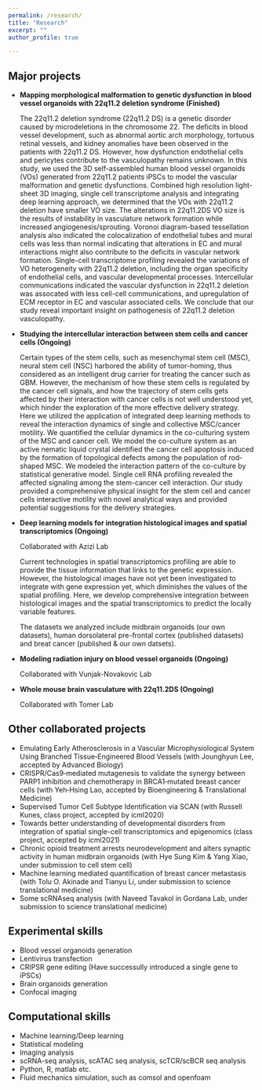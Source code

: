 ```yaml
---
permalink: /research/
title: "Research"
excerpt: ""
author_profile: true

---
```


Major projects
----
* **Mapping morphological malformation to genetic dysfunction in blood vessel organoids with 22q11.2 deletion syndrome (Finished)** 

    The 22q11.2 deletion syndrome (22q11.2 DS) is a genetic disorder caused by microdeletions in the chromosome 22. The deficits in blood vessel development, such as abnormal aortic arch morphology, tortuous retinal vessels, and kidney anomalies have been observed in the patients with 22q11.2 DS. However, how dysfunction endothelial cells and pericytes contribute to the vasculopathy remains unknown. In this study, we used the 3D self-assembled human blood vessel organoids (VOs) generated from 22q11.2 patients iPSCs to model the vascular malformation and genetic dysfunctions. Combined high resolution light-sheet 3D imaging,  single cell transcriptome analysis and integrating deep learning approach, we determined that the VOs with 22q11.2 deletion have smaller VO size. The alterations in 22q11.2DS VO size is the results of  instability in vasculature network formation while increased angiogenesis/sprouting. Voronoi diagram-based tessellation analysis also indicated the colocalization of endothelial tubes and mural cells was less than normal indicating that alterations in EC and mural interactions might also contribute to the deficits in vascular network formation. Single-cell transcriptome profiling revealed the variations of VO heterogeneity with 22q11.2 deletion, including the organ specificity of endothelial cells, and vascular developmental processes. Intercellular communications indicated the vascular dysfunction in 22q11.2 deletion was assocated with less cell-cell communications, and upregulation of ECM receptor in EC and vascular associated cells. We conclude that our study reveal important insight on pathogenesis of 22q11.2 deletion vasculopathy. 

* **Studying the intercellular interaction between stem cells and cancer cells (Ongoing)**

    Certain types of the stem cells, such as mesenchymal stem cell (MSC), neural stem cell (NSC) harbored the ability of tumor-homing, thus considered as an intelligent drug carrier for treating the cancer such as GBM. However, the mechanism of how these stem cells is regulated by the cancer cell signals, and how the trajectory of stem cells gets affected by their interaction with cancer cells is not well understood yet, which hinder the exploration of the more effective delivery strategy. Here we utilized the application of integrated deep learning methods to reveal the interaction dynamics of single and collective MSC/cancer motility. We quantified the cellular dynamics in the co-culturing system of the MSC and cancer cell. We model the co-culture system as an active nematic liquid crystal identified the cancer cell apoptosis induced by the formation of topological defects among the population of rod-shaped MSC. We modeled the interaction pattern of the co-culture by statistical generative model. Single cell RNA profiling revealed the affected signaling among the stem-cancer cell interaction. Our study provided a comprehensive physical insight for the stem cell and cancer cells interactive motility with novel analytical ways and provided potential suggestions for the delivery strategies. 

* **Deep learning models for integration histological images and spatial transcriptomics (Ongoing)**

    Collaborated with Azizi Lab
    
    Current technologies in spatial transcriptomics profiling are able to provide the tissue information that links to the genetic expression. However, the histological images have not yet been investigated to integrate with gene expression yet, which diminishes the values of the spatial profiling. Here, we develop comprehensive integration between histological images and the spatial transcriptomics to predict the locally variable features. 
    
    The datasets we analyzed include midbrain organoids (our own datasets), human dorsolateral pre-frontal cortex (published datasets) and breat cancer (published & our own datsets).  

* **Modeling radiation injury on blood vessel organoids (Ongoing)** 
    
    Collaborated with Vunjak-Novakovic Lab


* **Whole mouse brain vasculature with 22q11.2DS (Ongoing)**
   
   Collaborated with Tomer Lab

Other collaborated projects
----
* Emulating Early Atherosclerosis in a Vascular Microphysiological System Using Branched Tissue‐Engineered Blood Vessels (with Jounghyun Lee,  accepted by Advanced Biology)
* CRISPR/Cas9‐mediated mutagenesis to validate the synergy between PARP1 inhibition and chemotherapy in BRCA1‐mutated breast cancer cells (with Yeh‐Hsing Lao, accepted by Bioengineering & Translational Medicine)
* Supervised Tumor Cell Subtype Identification via SCAN (with Russell Kunes, class project, accepted by icml2020)
* Towards better understanding of developmental disorders from integration of spatial single-cell transcriptomics and epigenomics (class project, accepted by icml2021)
* Chronic opioid treatment arrests neurodevelopment and alters synaptic activity in human midbrain organoids (with Hye Sung Kim & Yang Xiao, under submission to cell stem cell)
* Machine learning mediated quantification of breast cancer metastasis (with Tolu O. Akinade and Tianyu Li, under submission to science translational medicine)
* Some scRNAseq analysis (with Naveed Tavakol in Gordana Lab, under submission to science translational medicine)

Experimental skills
----
* Blood vessel organoids generation
* Lentivirus transfection
* CRIPSR gene editing (Have successully introduced a single gene to iPSCs)
* Brain organoids generation
* Confocal imaging

Computational skills
----
* Machine learning/Deep learning
* Statistical modeling
* Imaging analysis
* scRNA-seq analysis, scATAC seq analysis, scTCR/scBCR seq analysis
* Python, R, matlab etc.
* Fluid mechanics simulation, such as comsol and openfoam





